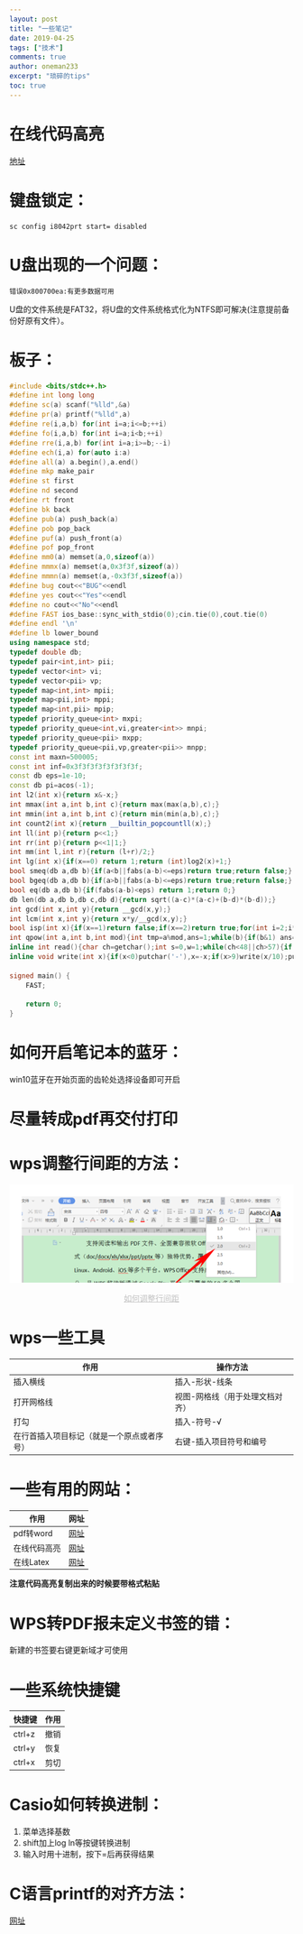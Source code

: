 ```yaml
---
layout: post
title: "一些笔记"
date: 2019-04-25
tags: ["技术"]
comments: true
author: oneman233
excerpt: "琐碎的tips"
toc: true
---
```


# 在线代码高亮

[地址](http://www.planetb.ca/syntax-highlight-word)

# 键盘锁定：
    
    sc config i8042prt start= disabled

# U盘出现的一个问题：

    错误0x800700ea:有更多数据可用

U盘的文件系统是FAT32，将U盘的文件系统格式化为NTFS即可解决(注意提前备份好原有文件）。

# 板子：

```c++
#include <bits/stdc++.h>
#define int long long
#define sc(a) scanf("%lld",&a)
#define pr(a) printf("%lld",a)
#define re(i,a,b) for(int i=a;i<=b;++i)
#define fo(i,a,b) for(int i=a;i<b;++i)
#define rre(i,a,b) for(int i=a;i>=b;--i)
#define ech(i,a) for(auto i:a)
#define all(a) a.begin(),a.end()
#define mkp make_pair
#define st first
#define nd second
#define rt front
#define bk back
#define pub(a) push_back(a)
#define pob pop_back
#define puf(a) push_front(a)
#define pof pop_front
#define mm0(a) memset(a,0,sizeof(a))
#define mmmx(a) memset(a,0x3f3f,sizeof(a))
#define mmmn(a) memset(a,-0x3f3f,sizeof(a))
#define bug cout<<"BUG"<<endl
#define yes cout<<"Yes"<<endl
#define no cout<<"No"<<endl
#define FAST ios_base::sync_with_stdio(0);cin.tie(0),cout.tie(0)
#define endl '\n'
#define lb lower_bound
using namespace std;
typedef double db;
typedef pair<int,int> pii;
typedef vector<int> vi;
typedef vector<pii> vp;
typedef map<int,int> mpii;
typedef map<pii,int> mppi;
typedef map<int,pii> mpip;
typedef priority_queue<int> mxpi;
typedef priority_queue<int,vi,greater<int>> mnpi;
typedef priority_queue<pii> mxpp;
typedef priority_queue<pii,vp,greater<pii>> mnpp;
const int maxn=500005;
const int inf=0x3f3f3f3f3f3f3f3f;
const db eps=1e-10;
const db pi=acos(-1);
int l2(int x){return x&-x;}
int mmax(int a,int b,int c){return max(max(a,b),c);}
int mmin(int a,int b,int c){return min(min(a,b),c);}
int count2(int x){return __builtin_popcountll(x);}
int ll(int p){return p<<1;}
int rr(int p){return p<<1|1;}
int mm(int l,int r){return (l+r)/2;}
int lg(int x){if(x==0) return 1;return (int)log2(x)+1;}
bool smeq(db a,db b){if(a<b||fabs(a-b)<=eps)return true;return false;}
bool bgeq(db a,db b){if(a>b||fabs(a-b)<=eps)return true;return false;}
bool eq(db a,db b){if(fabs(a-b)<eps) return 1;return 0;}
db len(db a,db b,db c,db d){return sqrt((a-c)*(a-c)+(b-d)*(b-d));}
int gcd(int x,int y){return __gcd(x,y);}
int lcm(int x,int y){return x*y/__gcd(x,y);}
bool isp(int x){if(x==1)return false;if(x==2)return true;for(int i=2;i*i<=x;++i)if(x%i==0)return false;return true;}
int qpow(int a,int b,int mod){int tmp=a%mod,ans=1;while(b){if(b&1) ans=(ans*tmp)%mod;tmp=(tmp*tmp)%mod;b>>=1;}return ans;}
inline int read(){char ch=getchar();int s=0,w=1;while(ch<48||ch>57){if(ch=='-')w=-1;ch=getchar();}while(ch>=48&&ch<=57){s=(s<<1)+(s<<3)+ch-48;ch=getchar();}return s*w;}
inline void write(int x){if(x<0)putchar('-'),x=-x;if(x>9)write(x/10);putchar(x%10+48);}

signed main() {
    FAST;

    return 0;
}
```

# 如何开启笔记本的蓝牙：

win10蓝牙在开始页面的齿轮处选择设备即可开启

# 尽量转成pdf再交付打印

# wps调整行间距的方法：

<div align=center>
    <img src="../images/2019-04-25-YiXieBiJi-1.png"/>
    <p style="font-size:14px;color:#C0C0C0;text-decoration:underline">
        如何调整行间距
    </p>
</div>

# wps一些工具

| 作用 | 操作方法 |
|----|----|
|插入横线|插入-形状-线条|
|打开网格线|视图-网格线（用于处理文档对齐）|
|打勾|插入-符号-√|
|在行首插入项目标记（就是一个原点或者序号）|右键-插入项目符号和编号|

# 一些有用的网站：

|作用|网址|
|----|----|
|pdf转word| [网址](https://smallpdf.com/cn/pdf-to-word) |
|在线代码高亮| [网址](http://www.planetb.ca/syntax-highlight-word) |
|在线Latex| [网址](https://zh.numberempire.com/latexequationeditor.php) |

**注意代码高亮复制出来的时候要带格式粘贴**

# WPS转PDF报未定义书签的错：

新建的书签要右键更新域才可使用

# 一些系统快捷键

| 快捷键 | 作用 |
| ---- | ---- |
| ctrl+z | 撤销 |
| ctrl+y | 恢复 |
| ctrl+x | 剪切 |

# Casio如何转换进制：

1. 菜单选择基数
2. shift加上log ln等按键转换进制
3. 输入时用十进制，按下=后再获得结果

# C语言printf的对齐方法：

[网址](https://blog.csdn.net/abcdu1/article/details/74926375/)